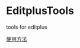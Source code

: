 # EditplusTools
tools for editplus 

[使用方法](https://blog.csdn.net/admans/article/details/102845479?_blank)
